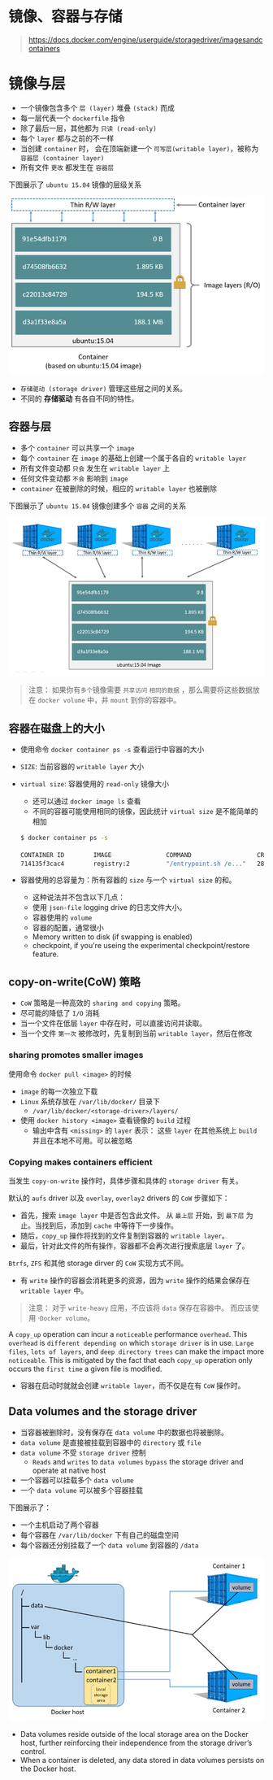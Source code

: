 # 镜像、容器与存储

> https://docs.docker.com/engine/userguide/storagedriver/imagesandcontainers



# 镜像与层

+ 一个镜像包含多个 `层 (layer)` 堆叠 `(stack)` 而成
+ 每一层代表一个 `dockerfile` 指令
+ 除了最后一层，其他都为 `只读 (read-only)`
+ 每个 `layer` 都与之前的不一样
+ 当创建 `container` 时， 会在顶端新建一个 `可写层(writable layer)`，被称为 `容器层 (container layer)`
+ 所有文件 `更改` 都发生在 `容器层`


下图展示了 `ubuntu 15.04` 镜像的层级关系

![container-layers.jpg](container-layers.jpg)

+ `存储驱动 (storage driver)` 管理这些层之间的关系。
+ 不同的 **存储驱动** 有各自不同的特性。


## 容器与层

+ 多个 `container` 可以共享一个 `image`
+ 每个 `container` 在 `image` 的基础上创建一个属于各自的 `writable layer`
+ 所有文件变动都 `只会` 发生在 `writable layer` 上
+ 任何文件变动都 `不会` 影响到 `image`
+ `container` 在被删除的时候，相应的 `writable layer` 也被删除

下图展示了 `ubuntu 15.04` 镜像创建多个 `容器` 之间的关系

![sharing-layers.jpg](sharing-layers.jpg)

> 注意： 如果你有`多个`镜像需要 `共享访问` `相同的数据` ，那么需要将这些数据放在 `docker volume` 中，并 `mount` 到你的容器中。


## 容器在磁盘上的大小

+ 使用命令 `docker container ps -s` 查看运行中容器的大小
+ `SIZE`: 当前容器的 `writable layer` 大小
+ `virtual size`: 容器使用的 `read-only` 镜像大小
  + 还可以通过 `docker image ls` 查看
  + 不同的容器可能使用相同的镜像，因此统计 `virtual size` 是不能简单的相加

  ```bash
  $ docker container ps -s

  CONTAINER ID        IMAGE               COMMAND                  CREATED             STATUS              PORTS                    NAMES                    SIZE
  714135f3cac4        registry:2          "/entrypoint.sh /e..."   28 hours ago        Up 28 hours         0.0.0.0:5000->5000/tcp   registryproxy_mirror_1   0B (virtual 33.2MB)
  ```

+ 容器使用的总容量为：所有容器的 `size` 与一个 `virtual size` 的和。
  + 这种说法并不包含以下几点：
  + 使用 `json-file` logging drive 的日志文件大小。
  + 容器使用的 `volume`
  + 容器的配置，通常很小
  + Memory written to disk (if swapping is enabled)
  + checkpoint, if you're useing the experimental checkpoint/restore feature.

## copy-on-write(CoW) 策略

+ `CoW` 策略是一种高效的 `sharing and copying` 策略。
+ 尽可能的降低了 `I/O` 消耗
+ 当一个文件在低层 `layer` 中存在时，可以直接访问并读取。
+ 当一个文件 `第一次` 被修改时，先复制到当前 `writable layer`，然后在修改

### sharing promotes smaller images

使用命令 `docker pull <image>` 的时候

+ `image` 的每一次独立下载
+ `Linux` 系统存放在 `/var/lib/docker/` 目录下
  + `/var/lib/docker/<storage-driver>/layers/`
+ 使用 `docker history <image>` 查看镜像的 `build` 过程
  + 输出中含有 `<missing>` 的 `layer` 表示： 这些 `layer` 在其他系统上 `build` 并且在本地不可用。可以被忽略

### Copying makes containers efficient

当发生 `copy-on-write` 操作时，具体步骤和具体的 `storage driver` 有关。

默认的 `aufs` driver 以及 `overlay`, `overlay2` drivers 的 `CoW` 步骤如下：

+ 首先，搜索 `image layer` 中是否包含此文件。 从 `最上层` 开始，到 `最下层` 为止。当找到后，添加到 `cache` 中等待下一步操作。
+ 随后，`copy_up` 操作将找到的文件复制到容器的 `writable layer`。
+ 最后，针对此文件的所有操作，容器都不会再次进行搜索底层 `layer` 了。

`Btrfs`, `ZFS` 和其他 storage dirver 的 `CoW` 实现方式不同。

+ 有 `write` 操作的容器会消耗更多的资源，因为 `write` 操作的结果会保存在 `writable layer` 中。

> 注意： 对于 `write-heavy` 应用，不应该将 `data` 保存在容器中。 而应该使用 ·`Docker volume`。

A `copy_up` operation can incur a `noticeable` performance `overhead`. This `overhead` is `different depending on` which `storage driver` is in use. `Large files`, `lots of layers`, and `deep directory trees` can make the impact more `noticeable`. This is mitigated by the fact that each `copy_up` operation only occurs the `first time` a given file is modified.

+ 容器在启动时就就会创建 `writable layer`，而不仅是在有 `CoW` 操作时。


## Data volumes and the storage driver

+ 当容器被删除时，没有保存在 `data volume` 中的数据也将被删除。
+ `data volume` 是直接被挂载到容器中的 `directory` 或 `file`
+ `data volume` 不受 `storage driver` 控制
  + `Reads` and `writes` to `data volumes` `bypass` the storage driver and operate at native host
+ 一个容器可以挂载多个 `data volume`
+ 一个 `data volume` 可以被多个容器挂载

下图展示了：

+ 一个主机启动了两个容器
+ 每个容器在 `/var/lib/docker` 下有自己的磁盘空间
+ 每个容器还分别挂载了一个 `data volume` 到容器的 `/data`

![shared-volume.jpg](shared-volume.jpg)

+ Data volumes reside outside of the local storage area on the Docker host, further reinforcing their independence from the storage driver’s control.
+ When a container is deleted, any data stored in data volumes persists on the Docker host.
